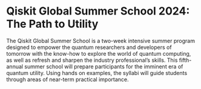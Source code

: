 # Qiskit Global Summer School 2024: The Path to Utility

The Qiskit Global Summer School is a two-week intensive summer program designed to empower the quantum researchers and developers of tomorrow with the know-how to explore the world of quantum computing, as well as refresh and sharpen the industry professional’s skills. This fifth-annual summer school will prepare participants for the imminent era of quantum utility. Using hands on examples, the syllabi will guide students through areas of near-term practical importance.
